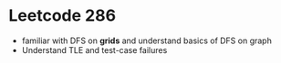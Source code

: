 # Leetcode 286
* familiar with DFS on **grids** and understand basics of DFS on graph 
* Understand TLE and test-case failures 

